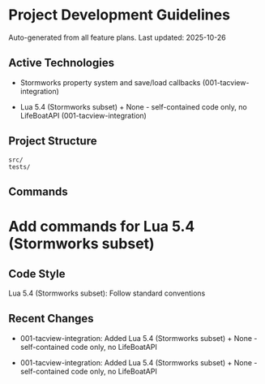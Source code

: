 # Project Development Guidelines

Auto-generated from all feature plans. Last updated: 2025-10-26

## Active Technologies
- Stormworks property system and save/load callbacks (001-tacview-integration)

- Lua 5.4 (Stormworks subset) + None - self-contained code only, no LifeBoatAPI (001-tacview-integration)

## Project Structure

```text
src/
tests/
```

## Commands

# Add commands for Lua 5.4 (Stormworks subset)

## Code Style

Lua 5.4 (Stormworks subset): Follow standard conventions

## Recent Changes
- 001-tacview-integration: Added Lua 5.4 (Stormworks subset) + None - self-contained code only, no LifeBoatAPI

- 001-tacview-integration: Added Lua 5.4 (Stormworks subset) + None - self-contained code only, no LifeBoatAPI

<!-- MANUAL ADDITIONS START -->
<!-- MANUAL ADDITIONS END -->
